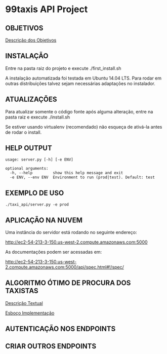 99taxis API Project
============

OBJETIVOS
-----

[Descrição dos Objetivos](docs/goals.pdf)


INSTALAÇÃO
-----

Entre na pasta raiz do projeto e execute ./first_install.sh

A instalação automatizada foi testada em Ubuntu 14.04 LTS. Para rodar em outras distribuições talvez sejam necessárias adaptações no instalador.

ATUALIZAÇÕES
-----

Para atualizar somente o código fonte após alguma alteração, entre na pasta raiz e execute ./install.sh

Se estiver usando virtualenv (recomendado) não esqueça de ativá-la antes de rodar o install.


HELP OUTPUT
-----

```
usage: server.py [-h] [-e ENV]

optional arguments:
  -h, --help         show this help message and exit
  -e ENV, --env ENV  Environment to run (prod|test). Default: test
```


EXEMPLO DE USO
-----

```
./taxi_api/server.py -e prod
```

APLICAÇÃO NA NUVEM
-----

Uma instância do servidor está rodando no seguinte endereço: 

http://ec2-54-213-3-150.us-west-2.compute.amazonaws.com:5000


As documentações podem ser acessadas em: 

http://ec2-54-213-3-150.us-west-2.compute.amazonaws.com:5000/api/spec.html#!/spec/


ALGORITMO ÓTIMO DE PROCURA DOS TAXISTAS
-----

[Descrição Textual](docs/driver_search_algo.pdf)

[Esboço Implementação](taxi_api/helpers/driver_finder.py)


AUTENTICAÇÃO NOS ENDPOINTS
-----




CRIAR OUTROS ENDPOINTS
-----



